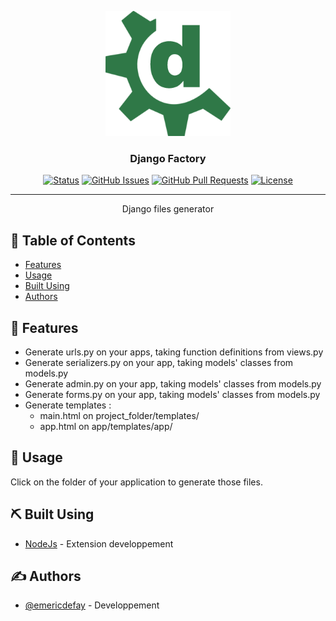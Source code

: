 <p align="center">
  <a href="" rel="noopener">
 <img width=200px height=200px src="https://github.com/Emericdefay/Django_Factory/raw/main/icon.png" alt="Project logo"></a>
</p>

<h3 align="center">Django Factory</h3>

<div align="center">

[![Status](https://img.shields.io/badge/status-active-success.svg)]()
[![GitHub Issues](https://img.shields.io/github/issues/emericdefay/Django_factory.svg)](https://github.com/emericdefay/Django_factory/issues)
[![GitHub Pull Requests](https://img.shields.io/github/issues-pr/emericdefay/Django_factory.svg)](https://github.com/emericdefay/Django_factory/pulls)
[![License](https://img.shields.io/badge/license-MIT-blue.svg)](/LICENSE)

</div>

---

<p align="center"> Django files generator
    <br> 
</p>

## 📝 Table of Contents

- [Features](#Features)
- [Usage](#usage)
- [Built Using](#built_using)
- [Authors](#authors)

## 🧐 Features <a name = "Features"></a>

- Generate urls.py on your apps, taking function definitions from views.py
- Generate serializers.py on your app, taking models' classes from models.py
- Generate admin.py on your app, taking models' classes from models.py
- Generate forms.py on your app, taking models' classes from models.py
- Generate templates :
  - main.html on project_folder/templates/
  - app.html on app/templates/app/

## 🎈 Usage <a name="usage"></a>

Click on the folder of your application to generate those files.

## ⛏️ Built Using <a name = "built_using"></a>

- [NodeJs](https://nodejs.org/en/) - Extension developpement

## ✍️ Authors <a name = "authors"></a>

- [@emericdefay](https://github.com/emericdefay) - Developpement
